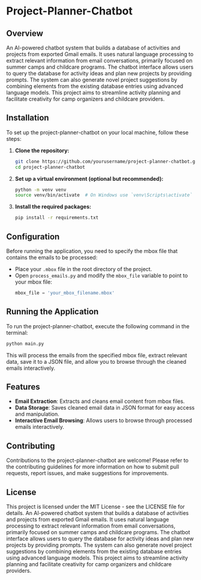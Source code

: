 # Project-Planner-Chatbot

## Overview
An AI-powered chatbot system that builds a database of activities and projects from exported Gmail emails. It uses natural language processing to extract relevant information from email conversations, primarily focused on summer camps and childcare programs. The chatbot interface allows users to query the database for activity ideas and plan new projects by providing prompts. The system can also generate novel project suggestions by combining elements from the existing database entries using advanced language models. This project aims to streamline activity planning and facilitate creativity for camp organizers and childcare providers.

## Installation

To set up the project-planner-chatbot on your local machine, follow these steps:

1. **Clone the repository:**
   ```bash
   git clone https://github.com/yourusername/project-planner-chatbot.git
   cd project-planner-chatbot
   ```

2. **Set up a virtual environment (optional but recommended):**
   ```bash
   python -m venv venv
   source venv/bin/activate  # On Windows use `venv\Scripts\activate`
   ```

3. **Install the required packages:**
   ```bash
   pip install -r requirements.txt
   ```

## Configuration

Before running the application, you need to specify the mbox file that contains the emails to be processed:

- Place your `.mbox` file in the root directory of the project.
- Open `process_emails.py` and modify the `mbox_file` variable to point to your mbox file:
  ```python
  mbox_file = 'your_mbox_filename.mbox'
  ```

## Running the Application

To run the project-planner-chatbot, execute the following command in the terminal:

```bash
python main.py
```

This will process the emails from the specified mbox file, extract relevant data, save it to a JSON file, and allow you to browse through the cleaned emails interactively.

## Features

- **Email Extraction**: Extracts and cleans email content from mbox files.
- **Data Storage**: Saves cleaned email data in JSON format for easy access and manipulation.
- **Interactive Email Browsing**: Allows users to browse through processed emails interactively.

## Contributing

Contributions to the project-planner-chatbot are welcome! Please refer to the contributing guidelines for more information on how to submit pull requests, report issues, and make suggestions for improvements.

## License

This project is licensed under the MIT License - see the LICENSE file for details.
An AI-powered chatbot system that builds a database of activities and projects from exported Gmail emails. It uses natural language processing to extract relevant information from email conversations, primarily focused on summer camps and childcare programs. The chatbot interface allows users to query the database for activity ideas and plan new projects by providing prompts. The system can also generate novel project suggestions by combining elements from the existing database entries using advanced language models. This project aims to streamline activity planning and facilitate creativity for camp organizers and childcare providers.